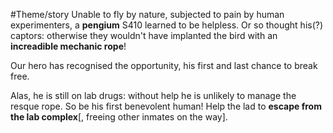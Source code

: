 #Theme/story
Unable to fly by nature, subjected to pain by human experimenters, a **pengium** S410 learned to be helpless. Or so thought his(?) captors: otherwise they wouldn't have implanted the bird with an **increadible mechanic rope**!

Our hero has recognised the opportunity, his first and last chance to break free.

Alas, he is still on lab drugs: without help he is unlikely to manage the resque rope. So be his first benevolent human! Help the lad to **escape from the lab complex**[, freeing other inmates on the way].
